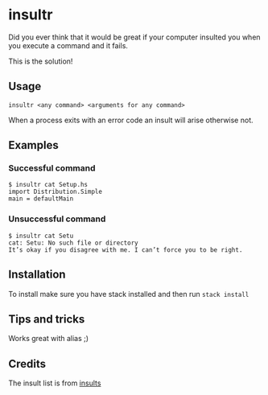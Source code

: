 # insultr

Did you ever think that it would be great if your computer insulted you when you
execute a command and it fails.

This is the solution!

## Usage

`insultr <any command> <arguments for any command>`

When a process exits with an error code an insult will arise otherwise not.

## Examples

### Successful command

``` text
$ insultr cat Setup.hs
import Distribution.Simple
main = defaultMain
```

### Unsuccessful command

``` text
$ insultr cat Setu
cat: Setu: No such file or directory
It’s okay if you disagree with me. I can’t force you to be right.
```

## Installation

To install make sure you have stack installed and then run
`stack install`

## Tips and tricks

Works great with alias ;)

## Credits

The insult list is from [insults](https://github.com/Itz-fork/Nexa-API/tree/main/api/data)
